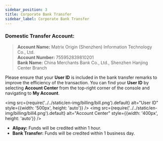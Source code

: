 ```yaml
---
sidebar_position: 3
title: Corporate Bank Transfer
sidebar_label: Corporate Bank Transfer
---
```


### Domestic Transfer Account:

> **Account Name:** Matrix Origin (Shenzhen) Information Technology Co., Ltd.  
> **Account Number:** 755952839810201  
> **Bank Name:** China Merchants Bank Co., Ltd., Shenzhen Hanjing Center Branch

Please ensure that your **User ID** is included in the bank transfer remarks to improve the efficiency of the transaction. You can find your **User ID** by selecting **Account Center** from the top-right corner of the console and navigating to **My Account**.

<img src={require('../../static/en-img/billing/bill.png').default} alt="User ID" style={{width: '500px', height: 'auto'}} />
<img src={require('../../static/en-img/billing/bill4.png').default} alt="Account Center" style={{width: '400px', height: 'auto'}} />

- **Alipay:** Funds will be credited within 1 hour.
- **Bank Transfer:** Funds will be credited within 1 business day.
